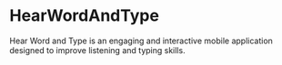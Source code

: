 # HearWordAndType
Hear Word and Type is an engaging and interactive mobile application designed to improve listening and typing skills.
